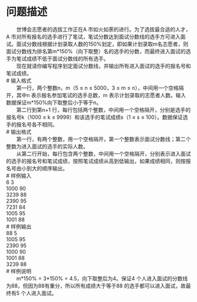 <div id="pcont1" style="margin-top:20px; display:block;">

# 问题描述

<div class="pdcont">　　世博会志愿者的选拔工作正在A 市如火如荼的进行。为了选拔最合适的人才，A 市对所有报名的选手进行了笔试，笔试分数达到面试分数线的选手方可进入面试。面试分数线根据计划录取人数的150%划定，即如果计划录取m名志愿者，则面试分数线为排名第m*150%（向下取整）名的选手的分数，而最终进入面试的选手为笔试成绩不低于面试分数线的所有选手。<br/>
　　现在就请你编写程序划定面试分数线，并输出所有进入面试的选手的报名号和笔试成绩。</div>
# 输入格式

<div class="pdcont">　　第一行，两个整数n，m（5 ≤ n ≤ 5000，3 ≤ m ≤ n），中间用一个空格隔开，其中n 表示报名参加笔试的选手总数，m 表示计划录取的志愿者人数。输入数据保证m*150%向下取整后小于等于n。<br/>
　　第二行到第n+1 行，每行包括两个整数，中间用一个空格隔开，分别是选手的报名号k（1000 ≤ k ≤ 9999）和该选手的笔试成绩s（1 ≤ s ≤ 100）。数据保证选手的报名号各不相同。</div>
# 输出格式

<div class="pdcont">　　第一行，有两个整数，用一个空格隔开，第一个整数表示面试分数线；第二个整数为进入面试的选手的实际人数。<br/>
　　从第二行开始，每行包含两个整数，中间用一个空格隔开，分别表示进入面试的选手的报名号和笔试成绩，按照笔试成绩从高到低输出，如果成绩相同，则按报名号由小到大的顺序输出。</div>
# 样例输入

<div class="pddata">6 3<br/>
1000 90<br/>
3239 88<br/>
2390 95<br/>
7231 84<br/>
1005 95<br/>
1001 88</div>
# 样例输出

<div class="pddata">88 5<br/>
1005 95<br/>
2390 95<br/>
1000 90<br/>
1001 88<br/>
3239 88</div>
# 样例说明

<div class="pdcont">　　m*150% = 3*150% = 4.5，向下取整后为4。保证4 个人进入面试的分数线为88，但因为88有重分，所以所有成绩大于等于88 的选手都可以进入面试，故最终有5 个人进入面试。</div>

</div>